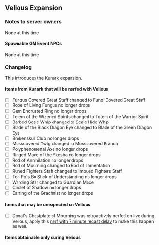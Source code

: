 ## Velious Expansion

### Notes to server owners
None at this time
#### Spawnable GM Event NPCs
None at this time

### Changelog
This introduces the Kunark expansion.
#### Items from Kunark that will be nerfed with Velious
* [ ] Fungus Covered Great Staff changed to Fungi Covered Great Staff
* [ ] Robe of Living Fungus no longer drops
* [ ] Gem Encrusted Ring no longer drops
* [ ] Totem of the Wizened Spirits changed to Totem of the Warrior Spirit
* [ ] Barbed Scale Whip changed to Scale Hide Whip
* [ ] Blade of the Black Dragon Eye changed to Blade of the Green Dragon Eye
* [ ] Brokenskull Club no longer drops
* [ ] Mosscovered Twig changed to Mosscovered Branch
* [ ] Polyphenomenal Axe no longer drops
* [ ] Ringed Mace of the Ykesha no longer drops
* [ ] Rod of Annihilation no longer drops
* [ ] Rod of Mourning changed to Rod of Lamentation
* [ ] Runed Fighters Staff changed to Imbued Fighters Staff 
* [ ] Ton Po's Bo Stick of Understanding no longer drops
* [ ] Warding Star changed to Guardian Mace
* [ ] Circlet of Shadow no longer drops
* [ ] Earring of the Grachnist no longer drops
#### Items that may be unexpected on Velious
* [ ] Donal's Chestplate of Mourning was retroactively nerfed on live during Velious, apply this [nerf with 7 minute recast delay](https://github.com/xackery/peq-expansions/blob/master/1/donals-chestplate-of-mourning-7min.sql) to make this happen as well.
#### Items obtainable only during Velious
